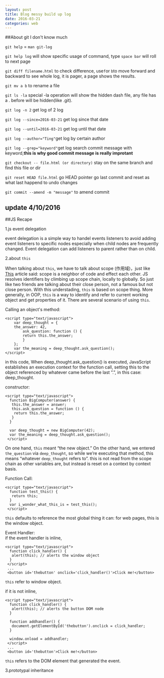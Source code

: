 ```yaml
---
layout: post
title: Blog messy build up log
date: 2016-03-21
categories: web
---
```


##About git I don't know much

`git help`  = `man git-log`

`git help log` will show specific usage of command, type `space bar` will roll to next page

`git diff filename.html` to check difference, use`f`or `b`to move forward and backward to see whole log, it is pager, a page shows the results.

`git mv a b` to rename a file

`git ls -la` special -la operation will show the hidden dash file, any file has a . before will be hidden(like .git).

`git log -n 2` get log of 2 log

`git log --since=2016-03-21` get log since that date

`git log --until=2016-03-21` get log until that date

`git log --author="Ting"`get log by certain author

`git log --grep="keyword"`get log search commit message with keyword,**this is why good commit message is really improtant**

`git checkout -- file.html (or directory)` stay on the same branch and find this file or dir

`git reset HEAD file.html` go HEAD pointer go last commit and reset as what last happend to undo changes 

`git commit --amend -m "message"` to amend commit 

update 4/10/2016  
---
##JS Recape

1.js event delegation

event delegation is a simple way to handel events listeners to avoid adding event listeners to specific nodes especially when child nodes are frequently changed. Event delegation can add listeners to parent rather than on child.

2.about `this` 

When talking about `this`, we have to talk about scope (作用域)，just like  [This](http://web.archive.org/web/20110725013125/http://www.digital-web.com/articles/scope_in_javascript/ ) article said: scope is a neighbor of code and effect each other. JS resolves identifiers by climbing up scope chain, locally to globally. So just like two friends are talking about their close person, not a famous but not close person. With this understading, `this` is based on scope thing. More generally, in OOP, `this` is a way to identify and refer to current working object and get properties of it. There are several scenario of using `this`.  

Calling an object's method:  

	<script type="text/javascript"> 
  		var deep_thought = { 
	    the_answer: 42, 
			ask_question: function () { 
			return this.the_answer; 
			} 
	  	}; 
		var the_meaning = deep_thought.ask_question(); 
 	</script>


in this code, When deep_thought.ask_question() is executed, JavaScript establishes an execution context for the function call, setting this to the object referenced by whatever came before the last ”.”, in this case: deep_thought.  

constructor:  

	<script type="text/javascript"> 
	  function BigComputer(answer) { 
	   this.the_answer = answer; 
	   this.ask_question = function () { 
		return this.the_answer; 
	   } 
	  } 

	  var deep_thought = new BigComputer(42); 
	  var the_meaning = deep_thought.ask_question(); 
	 </script>

On one hand, `this` meant “the new object.” On the other hand, we entered `the_question` via `deep_thought`, so while we’re executing that method, this means “whatever `deep_thought` refers to”. this is not read from the scope chain as other variables are, but instead is reset on a context by context basis.  

Function Call:

	<script type="text/javascript"> 
	  function test_this() { 
	   return this; 
	  } 
	  var i_wonder_what_this_is = test_this(); 
	 </script>

`this` defaults to reference the most global thing it can: for web pages, this is the window object.  

Event Handler:  
if the event handler is inline,  

	<script type="text/javascript"> 
	  function click_handler() { 
	   alert(this); // alerts the window object 
	  } 
	 </script> 
	 ... 
	 <button id='thebutton' onclick='click_handler()'>Click me!</button>  
	 
`this` refer to window object.  

if it is not inline,

	<script type="text/javascript"> 
	  function click_handler() { 
	   alert(this); // alerts the button DOM node 
	  } 

	  function addhandler() { 
	   document.getElementById('thebutton').onclick = click_handler; 
	  } 

	  window.onload = addhandler; 
	 </script> 
	 ... 
	 <button id='thebutton'>Click me!</button>
	 
`this` refers to the DOM element that generated the event.  

3.prototypal inheritance

	
